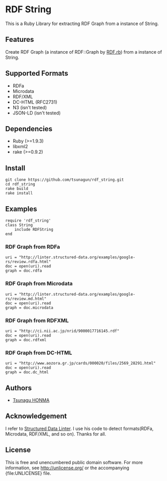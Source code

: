 RDF String
==========
This is a Ruby Library for extracting RDF Graph from a instance of String.

Features
----------
Create RDF Graph (a instance of RDF::Graph by [RDF.rb](http://rdf.rubyforge.org/)) from a instance of String.

Supported Formats
----------
* RDFa
* Microdata
* RDF/XML
* DC-HTML (RFC2731)
* N3 (isn't tested)
* JSON-LD (isn't tested)

Dependencies
----------
* Ruby (>=1.9.3)
* libxml2
* rake (>=0.9.2)

Install
----------
	git clone https://github.com/tsunagun/rdf_string.git
	cd rdf_string
	rake build
	rake install

Examples
----------
	require 'rdf_string'
	class String
		include RDFString
	end
### RDF Graph from RDFa
	uri = "http://linter.structured-data.org/examples/google-rs/review.rdfa.html"
	doc = open(uri).read
	graph = doc.rdfa
### RDF Graph from Microdata
	uri = "http://linter.structured-data.org/examples/google-rs/review.md.html"
	doc = open(uri).read
	graph = doc.microdata
### RDF Graph from RDFXML
	uri = "http://ci.nii.ac.jp/nrid/9000017716145.rdf"
	doc = open(uri).read
	graph = doc.rdfxml
### RDF Graph from DC-HTML
	uri = "http://www.aozora.gr.jp/cards/000020/files/2569_28291.html"
	doc = open(uri).read
	graph = doc.dc_html

Authors
----------
* [Tsunagu HONMA](http://github.com/tsunagun)

Acknowledgement
----------
I refer to [Structured Data Linter](https://github.com/structured-data/linter).
I use his code to detect formats(RDFa, Microdata, RDF/XML, and so on).
Thanks for all.

License
----------
This is free and unencumbered public domain software. For more information,
see <http://unlicense.org/> or the accompanying {file:UNLICENSE} file.

